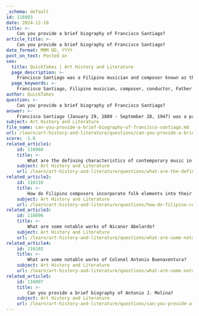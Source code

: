 ```yaml
---
_schema: default
id: 116093
date: 2024-12-10
title: >-
    Can you provide a brief biography of Francisco Santiago?
article_title: >-
    Can you provide a brief biography of Francisco Santiago?
date_format: MMM DD, YYYY
post_on_text: Posted on
seo:
  title: QuickTakes | Art History and Literature
  page_description: >-
    Francisco Santiago was a Filipino musician and composer known as the 'Father of Kundiman Art Song.' He significantly contributed to the musical landscape of the Philippines by blending Western music with traditional themes, creating timeless kundiman songs.
  page_keywords: >-
    Francisco Santiago, Filipino musician, composer, conductor, Father of Kundiman Art Song, Santa Maria Bulacan, Purita, American Conservatory of Music, Kundiman, Anak Dalita, Pakiusap, Sumilang na Ang Manunubos, Christmas carol, Si Margaritang Mananahi, musical education, influence on Filipino music
author: QuickTakes
question: >-
    Can you provide a brief biography of Francisco Santiago?
answer: >-
    Francisco Santiago (January 29, 1889 - September 28, 1947) was a prominent Filipino musician, composer, and conductor, often referred to as the "Father of Kundiman Art Song." He was born in Santa Maria, Bulacan, Philippines, to musically inclined peasant parents, Felipe and Maria Santiago. His early exposure to music laid the foundation for his future contributions to Filipino music.\n\nSantiago's musical career began to flourish in 1908 when he composed his first piece, "Purita," which was dedicated to the first Carnival Queen, Pura Villanueva. He later pursued formal music education at the American Conservatory of Music in Chicago, where he earned his Doctorate in 1924. His education allowed him to integrate Western musical elements with traditional Filipino themes, significantly shaping the musical landscape of the Philippines during the early 20th century.\n\nHe is best known for his contributions to the kundiman genre, a traditional Filipino love song characterized by its lyrical and melodic qualities. Some of his most celebrated works include "Anak Dalita" and "Pakiusap," which remain staples in the repertoire of Filipino singers today. Santiago also composed "Sumilang na Ang Manunubos," recognized as the first Philippine Christmas carol written for mixed chorus and symphony orchestra, and the sarswela "Si Margaritang Mananahi" in 1913, with a libretto by Severino Reyes.\n\nThroughout his life, Santiago was not only a composer but also a teacher and film director, influencing many aspiring musicians. He married Concepcion Z. Ocampo in 1923, and they had four children. His legacy continues to be celebrated in the Philippines, with institutions and venues honoring his contributions to music. Santiago passed away from a heart attack in 1947, leaving behind a rich legacy that has profoundly impacted Filipino music and culture.
subject: Art History and Literature
file_name: can-you-provide-a-brief-biography-of-francisco-santiago.md
url: /learn/art-history-and-literature/questions/can-you-provide-a-brief-biography-of-francisco-santiago
score: -1.0
related_article1:
    id: 116088
    title: >-
        What are the defining characteristics of contemporary music in the Philippines?
    subject: Art History and Literature
    url: /learn/art-history-and-literature/questions/what-are-the-defining-characteristics-of-contemporary-music-in-the-philippines
related_article2:
    id: 116116
    title: >-
        How do Filipino composers incorporate folk elements into their music?
    subject: Art History and Literature
    url: /learn/art-history-and-literature/questions/how-do-filipino-composers-incorporate-folk-elements-into-their-music
related_article3:
    id: 116096
    title: >-
        What are some notable works of Nicanor Abelardo?
    subject: Art History and Literature
    url: /learn/art-history-and-literature/questions/what-are-some-notable-works-of-nicanor-abelardo
related_article4:
    id: 116102
    title: >-
        What are some notable works of Colonel Antonio Buenaventura?
    subject: Art History and Literature
    url: /learn/art-history-and-literature/questions/what-are-some-notable-works-of-colonel-antonio-buenaventura
related_article5:
    id: 116097
    title: >-
        Can you provide a brief biography of Antonio J. Molina?
    subject: Art History and Literature
    url: /learn/art-history-and-literature/questions/can-you-provide-a-brief-biography-of-antonio-j-molina
---
```


&nbsp;